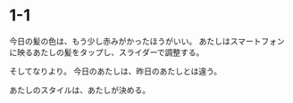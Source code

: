 # 1-1

今日の髪の色は、もう少し赤みがかったほうがいい。
あたしはスマートフォンに映るあたしの髪をタップし、スライダーで調整する。

そしてなりより。
今日のあたしは、昨日のあたしとは違う。







あたしのスタイルは、あたしが決める。
<!--stackedit_data:
eyJoaXN0b3J5IjpbLTE2Njc2MDA1MjEsLTExMjQwMDg5MThdfQ
==
-->